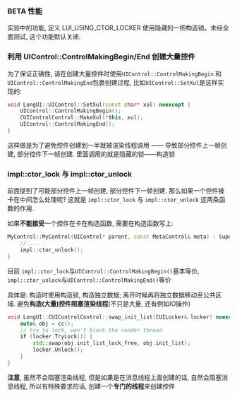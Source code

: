### BETA 性能

实验中的功能, 定义 LUI_USING_CTOR_LOCKER 使用隐藏的一把构造锁。未经全面测试, 这个功能默认关闭.

### 利用 UIControl::ControlMakingBegin/End 创建大量控件


为了保证正确性, 请在创建大量控件时使用``` UIControl::ControlMakingBegin ``` 和 ``` UIControl::ControlMakingEnd ```包裹创建过程, 比如``` UIControl::SetXul ```是这样实现的:

```cpp
void LongUI::UIControl::SetXul(const char* xul) noexcept {
    UIControl::ControlMakingBegin();
    CUIControlControl::MakeXul(*this, xul);
    UIControl::ControlMakingEnd();
}
```

这样做是为了避免控件创建到一半就被渲染线程调用 —— 导致部分控件上一帧创建, 部分控件下一帧创建. 里面调用的就是隐藏的锁——构造锁

### impl::ctor_lock 与 impl::ctor_unlock

前面提到了可能部分控件上一帧创建, 部分控件下一帧创建. 那么如果一个控件被卡在中间怎么处理呢? 这就是 ```impl::ctor_lock``` 与 ```impl::ctor_unlock``` 这两条函数的作用. 

如果**不能接受**一个控件在卡在构造函数, 需要在构造函数写上:

```cpp
MyControl::MyControl(UIControl* parent, const MetaControl& meta) : Super(impl::ctor_lock(parent), meta) {
    // ...
    impl::ctor_unlock();
}
```

目前 ```impl::ctor_lock```与```UIControl::ControlMakingBegin()```基本等价, ```impl::ctor_unlock```与```UIControl::ControlMakingEnd()```等价

具体是: 构造时使用构造锁, 构造独立数据; 离开时候再将独立数据移动至公共区域. 避免**构造(大量)控件阻塞渲染线程**(不只是大量, 还有例如IO操作)

```cpp
void LongUI::CUIControlControl::swap_init_list(CUILocker& locker) noexcept {
    auto& obj = cc();
    // try to lock, won't block the render thread
    if (locker.TryLock()) {
        std::swap(obj.init_list_lock_free, obj.init_list);
        locker.Unlock();
    }
}
```

**注意**, 虽然不会阻塞渲染线程, 但是如果是在消息线程上面创建的话, 自然会阻塞消息线程, 所以有特殊要求的话, 创建一个**专门的线程**来创建控件
